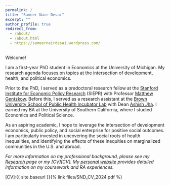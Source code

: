 ```yaml
---
permalink: /
title: "Sameer Nair-Desai"
excerpt: ""
author_profile: true
redirect_from: 
  - /about/
  - /about.html
  - https://sameernairdesai.wordpress.com/
---
```


Welcome!

I am a first-year PhD student in Economics at the University of Michigan. My research agenda focuses on topics at the intersection of development, health, and political economics.

Prior to the PhD, I served as a predoctoral research fellow at the [Stanford Institute for Economic Policy Research][Stanford Institute for Economic Policy Research] (SIEPR) with Professor [Matthew Gentzkow][Matthew Gentzkow]. Before this, I served as a research assistant at the [Brown University School of Public Health Incubator Lab][Brown University School of Public Health Incubator Lab] with Dean [Ashish Jha][Ashish Jha]. I earned my BA at the University of Southern California, where I studied Economics and Political Science. 

As an aspiring academic, I hope to leverage the intersection of development economics, public policy, and social enterprise for positive social outcomes. I am particularly invested in uncovering the social roots of health inequalities, and identifying the effects of these inequities on marginalized communities in the U.S. and abroad.

*For more information on my professional background, please see my [Research][Research] page or my [CV][CV]. My [personal website][personal website] provides detailed information on my coursework and RA experiences.*

[Stanford Institute for Economic Policy Research]: https://siepr.stanford.edu/people/predoctoral-research-fellows
[Matthew Gentzkow]: https://www.matthewgentzkow.com/bio/
[Brown University School of Public Health Incubator Lab]: https://dean.sph.brown.edu/incubator-lab
[Ashish Jha]: https://dean.sph.brown.edu/dean
[Research]: https://snairdesai.github.io/research/
[personal website]: https://sameernairdesai.wordpress.com/
[CV]:{{ site.baseurl }}{% link files/SND_CV_2024.pdf %}

